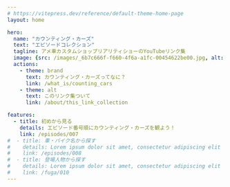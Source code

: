 ```yaml
---
# https://vitepress.dev/reference/default-theme-home-page
layout: home

hero:
  name: "カウンティング・カーズ"
  text: "エピソードコレクション"
  tagline: アメ車カスタムショップリアリティショーのYouTubeリンク集
  image: {src: /images/_6b7c666f-f660-4f6a-a1fc-00454622be00.jpg, alt: 'hero-image'}
  actions:
    - theme: brand
      text: カウンティング・カーズってなに？
      link: /what_is/counting_cars
    - theme: alt
      text: このリンク集ついて
      link: /about/this_link_collection

features:
  - title: 初めから見る
    details: エピソード番号順にカウンティング・カーズを観よう！
    link: /episodes/007
#  - title: 車・バイク名から探す
#    details: Lorem ipsum dolor sit amet, consectetur adipiscing elit
#    link: /episodes/008
#  - title: 登場人物から探す
#    details: Lorem ipsum dolor sit amet, consectetur adipiscing elit
#    link: /fuga/010
---
```


